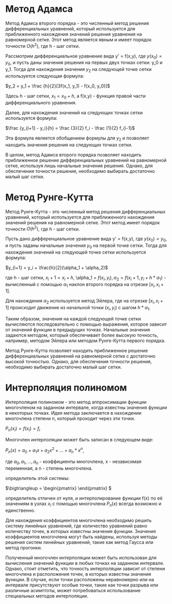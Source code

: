# Метод Адамса
Метод Адамса второго порядка - это численный метод решения дифференциальных уравнений, который используется для приближенного нахождения значений решения уравнения на равномерной сетке. Этот метод является явным и имеет порядок точности $O(h^2)$, где h - шаг сетки.

Рассмотрим дифференциальное уравнение вида y' = f(x,y), где $y(x_0) = y_0$, и пусть даны значения решения на первых двух точках сетки: y_0 и y_1. Тогда для нахождения значения $y_2$ на следующей точке сетки используется следующая формула:

$y_2 = y_1 + \frac {h}{2}[3f(x_1, y_1) - f(x_0, y_0)]$

Здесь h - шаг сетки, $x_1 = x_0 + h$, а f(x,y) - функция правой части дифференциального уравнения.

Далее, для нахождения значений на следующих точках сетки используется формула:

$\frac {y_{i+1} - y_i}{h} = \frac {3}{2} f_i - \frac {1}{2} f_{i-1}$

Эта формула является обобщением формулы для $y_2$ и позволяет находить значения решения на следующих точках сетки.

В целом, метод Адамса второго порядка позволяет находить приближенное решение дифференциальных уравнений на равномерной сетке, используя лишь начальные значения решения. Однако, для обеспечения точности решения, необходимо выбирать достаточно малый шаг сетки.



# Метод Рунге-Кутта
Метод Рунге-Кутта - это численный метод решения дифференциальных уравнений, который используется для приближенного нахождения значений решения на равномерной сетке. Этот метод имеет порядок точности $O(h^2)$, где h - шаг сетки.

Пусть дано дифференциальное уравнение вида y' = f(x,y), где $y(x_0) = y_0$, и пусть заданы начальные значения $y_0$ на первой точке сетки. Тогда для нахождения значений на следующей точке сетки используется формула:

$y_{i+1} = y_i + \frac{h}{2}(\alpha_1 + \alpha_2)$

где h - шаг сетки, $x_i+1 = x_i + h$, \alpha_1 = $f(x_i, y_i), \alpha_2 = f(x_i+1, y_i + h * \alpha_1)$ - вычисленный с помощью $\alpha_1$ наклон второго порядка на отрезке $[x_i, x_i+1]$.

Для нахождения $\alpha_2$ используется метод Эйлера, где на отрезке $[x_i, x_i+1]$ происходит движение из начальной точки $(x_i, y_i)$ с шагом $h * \alpha_1$.

Таким образом, значения на каждой следующей точке сетки вычисляются последовательно с помощью выражения, которое зависит от значений функции в предыдущих точках. Начальные значения задаются методом, который обеспечивает более высокую точность, например, методом Эйлера или методом Рунге-Кутта первого порядка.

Метод Рунге-Кутта позволяет находить приближенное решение дифференциальных уравнений на равномерной сетке с достаточно высокой точностью. Однако, для обеспечения точности решения, необходимо выбирать достаточно малый шаг сетки.


# Интерполяция полиномом
Интерполяция полиномом - это метод аппроксимации функции многочленом на заданном интервале, когда известны значения функции в некоторых точках. Идея метода заключается в нахождении многочлена степени n, который проходит через эти точки.

$P_n(x_i) = f(x_i) = f_i$

Многочлен интерполяции может быть записан в следующем виде:

$P_n(x) = a_0 + a_1x + a_2x^2 + ... + a_n*x^n$,

где $a_0, a_1, ..., a_n$ - коэффициенты многочлена, x - независимая переменная, а n - степень многочлена.

определитель этой системы:

$\bigtriangleup = \begin{pmatrix} \end{pmatrix} $

определитель отличен от нуля, и интерполирование функции f(x) по её значениям в узлах $x_i$ с помощью многочлена $P_n(x)$ всегда возможно и единственно. 

Для нахождения коэффициентов многочлена необходимо решить систему линейных уравнений, где количество уравнений равно количеству точек, в которых известны значения функции. Значения коэффициентов многочлена могут быть найдены, используя методы решения систем линейных уравнений, такие как метод Гаусса или метод прогонки.

Полученный многочлен интерполяции может быть использован для вычисления значений функции в любых точках на заданном интервале. Однако, стоит отметить, что точность интерполяции зависит от степени многочлена и расположения точек, в которых известны значения функции. В случае, если точки расположены неравномерно или на интервале присутствуют особые точки, такие как точки разрыва или различные асимптоты, может потребоваться использование специальных методов интерполяции.
